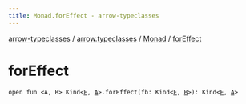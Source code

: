 ```yaml
---
title: Monad.forEffect - arrow-typeclasses
---
```


[arrow-typeclasses](../../index.html) / [arrow.typeclasses](../index.html) / [Monad](index.html) / [forEffect](./for-effect.html)

# forEffect

`open fun <A, B> Kind<`[`F`](index.html#F)`, `[`A`](for-effect.html#A)`>.forEffect(fb: Kind<`[`F`](index.html#F)`, `[`B`](for-effect.html#B)`>): Kind<`[`F`](index.html#F)`, `[`A`](for-effect.html#A)`>`